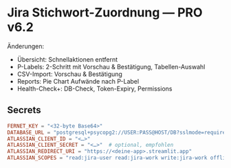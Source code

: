 # Jira Stichwort-Zuordnung — PRO v6.2
Änderungen:
- Übersicht: Schnellaktionen entfernt
- P-Labels: 2-Schritt mit Vorschau & Bestätigung, Tabellen-Auswahl
- CSV-Import: Vorschau & Bestätigung
- Reports: Pie Chart Aufwände nach P-Label
- Health-Check+: DB-Check, Token-Expiry, Permissions

## Secrets
```toml
FERNET_KEY = "<32-byte Base64>"
DATABASE_URL = "postgresql+psycopg2://USER:PASS@HOST/DB?sslmode=require"
ATLASSIAN_CLIENT_ID = "<…>"
ATLASSIAN_CLIENT_SECRET = "<…>"  # optional, empfohlen
ATLASSIAN_REDIRECT_URI = "https://<deine-app>.streamlit.app"
ATLASSIAN_SCOPES = "read:jira-user read:jira-work write:jira-work offline_access"
```
